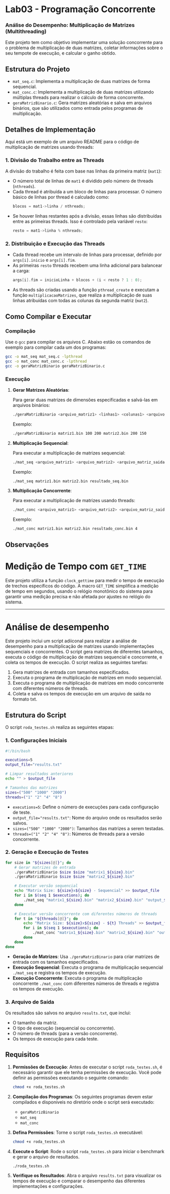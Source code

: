 # Lab03 - Programação Concorrente


### Análise do Desempenho: Multiplicação de Matrizes (Multithreading)

Este projeto tem como objetivo implementar uma solução concorrente para o problema de multiplicação de duas matrizes, coletar informações sobre o seu tempote de execução, e calcular o ganho obtido.


## Estrutura do Projeto

- `mat_seq.c`: Implementa a multiplicação de duas matrizes de forma sequencial.
- `mat_conc.c`: Implementa a multiplicação de duas matrizes utilizando múltiplas threads para realizar o cálculo de forma concorrente.
- `geraMatrizBinario.c`: Gera matrizes aleatórias e salva em arquivos binários, que são utilizados como entrada pelos programas de multiplicação.

## Detalhes de Implementação
Aqui está um exemplo de um arquivo README para o código de multiplicação de matrizes usando threads:

### 1. Divisão do Trabalho entre as Threads

A divisão do trabalho é feita com base nas linhas da primeira matriz (`mat1`):

- O número total de linhas de `mat1` é dividido pelo número de threads (`nthreads`).
- Cada thread é atribuída a um bloco de linhas para processar. O número básico de linhas por thread é calculado como:
  ```c
  blocos = mat1->linha / nthreads;
  ```
- Se houver linhas restantes após a divisão, essas linhas são distribuídas entre as primeiras threads. Isso é controlado pela variável `resto`:
  ```c
  resto = mat1->linha % nthreads;
  ```

### 2. Distribuição e Execução das Threads

- Cada thread recebe um intervalo de linhas para processar, definido por `args[i].inicio` e `args[i].fim`.
- As primeiras `resto` threads recebem uma linha adicional para balancear a carga:
  ```c
  args[i].fim = inicioLinha + blocos + (i < resto ? 1 : 0);
  ```
- As threads são criadas usando a função `pthread_create` e executam a função `multiplicacaoMatrizes`, que realiza a multiplicação de suas linhas atribuídas com todas as colunas da segunda matriz (`mat2`).

## Como Compilar e Executar

### Compilação

Use o `gcc` para compilar os arquivos C. Abaixo estão os comandos de exemplo para compilar cada um dos programas:

```bash
gcc -o mat_seq mat_seq.c -lpthread
gcc -o mat_conc mat_conc.c -lpthread
gcc -o geraMatrizBinario geraMatrizBinario.c
```

### Execução

1. **Gerar Matrizes Aleatórias**:

   Para gerar duas matrizes de dimensões especificadas e salvá-las em arquivos binários:

   ```bash
   ./geraMatrizBinario <arquivo_matriz1> <linhas1> <colunas1> <arquivo_matriz2> <linhas2> <colunas2>
   ```

   Exemplo:

   ```bash
   ./geraMatrizBinario matriz1.bin 100 200 matriz2.bin 200 150
   ```

2. **Multiplicação Sequencial**:

   Para executar a multiplicação de matrizes sequencial:

   ```bash
   ./mat_seq <arquivo_matriz1> <arquivo_matriz2> <arquivo_matriz_saida>
   ```

   Exemplo:

   ```bash
   ./mat_seq matriz1.bin matriz2.bin resultado_seq.bin
   ```

3. **Multiplicação Concorrente**:

   Para executar a multiplicação de matrizes usando threads:

   ```bash
   ./mat_conc <arquivo_matriz1> <arquivo_matriz2> <arquivo_matriz_saida> <numero_de_threads>
   ```

   Exemplo:

   ```bash
   ./mat_conc matriz1.bin matriz2.bin resultado_conc.bin 4
   ```

## Observações

# Medição de Tempo com `GET_TIME`

Este projeto utiliza a função `clock_gettime` para medir o tempo de execução de trechos específicos do código. A macro `GET_TIME` simplifica a medição de tempo em segundos, usando o relógio monotônico do sistema para garantir uma medição precisa e não afetada por ajustes no relógio do sistema.

---

# Análise de desempenho 

Este projeto inclui um script adiiconal para realizar a análise de desempenho para a multiplicação de matrizes usando implementações sequenciais e concorrentes. O script gera matrizes de diferentes tamanhos, executa o código de multiplicação de matrizes sequencial e concorrente, e coleta os tempos de execução. O script realiza as seguintes tarefas:

1. Gera matrizes de entrada com tamanhos especificados.
2. Executa o programa de multiplicação de matrizes em modo sequencial.
3. Executa o programa de multiplicação de matrizes em modo concorrente com diferentes números de threads.
4. Coleta e salva os tempos de execução em um arquivo de saída no formato txt.

## Estrutura do Script

O script `roda_testes.sh` realiza as seguintes etapas:

### 1. Configurações Iniciais

```bash
#!/bin/bash

executions=5
output_file="results.txt"

# Limpar resultados anteriores
echo "" > $output_file

# Tamanhos das matrizes
sizes=("500" "1000" "2000")
threads=("1" "2" "4" "8")
```

- `executions=5`: Define o número de execuções para cada configuração de teste.
- `output_file="results.txt"`: Nome do arquivo onde os resultados serão salvos.
- `sizes=("500" "1000" "2000")`: Tamanhos das matrizes a serem testadas.
- `threads=("1" "2" "4" "8")`: Números de threads para a versão concorrente.

### 2. Geração e Execução de Testes

```bash
for size in "${sizes[@]}"; do
    # Gerar matrizes de entrada
    ./geraMatrizBinario $size $size "matrix1_${size}.bin"
    ./geraMatrizBinario $size $size "matrix2_${size}.bin"

    # Executar versão sequencial
    echo "Matrix Size: ${size}x${size} - Sequencial" >> $output_file
    for i in $(seq 1 $executions); do
        ./mat_seq "matrix1_${size}.bin" "matrix2_${size}.bin" "output_${size}.bin" >> $output_file
    done

    # Executar versão concorrente com diferentes números de threads
    for t in "${threads[@]}"; do
        echo "Matrix Size: ${size}x${size} - ${t} Threads" >> $output_file
        for i in $(seq 1 $executions); do
            ./mat_conc "matrix1_${size}.bin" "matrix2_${size}.bin" "output_${size}.bin" $t >> $output_file
        done
    done
done
```

- **Geração de Matrizes**: Usa `./geraMatrizBinario` para criar matrizes de entrada com os tamanhos especificados.
- **Execução Sequencial**: Executa o programa de multiplicação sequencial `./mat_seq` e registra os tempos de execução.
- **Execução Concorrente**: Executa o programa de multiplicação concorrente `./mat_conc` com diferentes números de threads e registra os tempos de execução.

### 3. Arquivo de Saída

Os resultados são salvos no arquivo `results.txt`, que inclui:
- O tamanho da matriz.
- O tipo de execução (sequencial ou concorrente).
- O número de threads (para a versão concorrente).
- Os tempos de execução para cada teste.

## Requisitos

1. **Permissões de Execução**: Antes de executar o script `roda_testes.sh`, é necessário garantir que ele tenha permissões de execução. Você pode definir as permissões executando o seguinte comando:

   ```bash
   chmod +x roda_testes.sh
   ```

2. **Compilação dos Programas**: Os seguintes programas devem estar compilados e disponíveis no diretório onde o script será executado:

   - `geraMatrizBinario`
   - `mat_seq`
   - `mat_conc`

3. **Defina Permissões**: Torne o script `roda_testes.sh` executável:

   ```bash
   chmod +x roda_testes.sh
   ```

3. **Execute o Script**: Rode o script `roda_testes.sh` para iniciar o benchmark e gerar o arquivo de resultados.

   ```bash
   ./roda_testes.sh
   ```

4. **Verifique os Resultados**: Abra o arquivo `results.txt` para visualizar os tempos de execução e comparar o desempenho das diferentes implementações e configurações.
